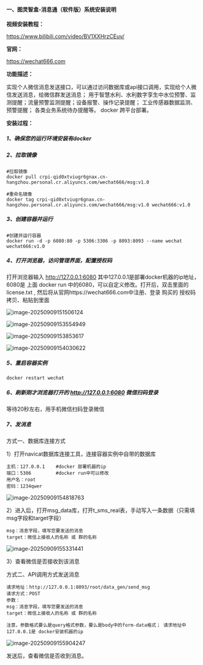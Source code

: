 #### 一、图灵智盒-消息通（软件版）系统安装说明

**视频安装教程：**

https://www.bilibili.com/video/BV1XXHrzCEuv/

**官网：**

https://wechat666.com

**功能描述：**

实现个人微信消息发送接口，可以通过访问数据库或api接口调用，实现给个人微信发送消息，给微信群发送消息； 用于智慧水利、水利数字孪生中水位预警、监测提醒；流量预警监测提醒；设备报警、操作记录提醒； 工业传感器数据监测、预警提醒； 各类业务系统待办提醒等。 docker 跨平台部署。

**安装过程：**

##### 1、确保您的运行环境安装有docker

##### 2、拉取镜像

```
#拉取镜像
docker pull crpi-qid0xtviugr6gnax.cn-hangzhou.personal.cr.aliyuncs.com/wechat666/msg:v1.0

#重命名镜像
docker tag crpi-qid0xtviugr6gnax.cn-hangzhou.personal.cr.aliyuncs.com/wechat666/msg:v1.0 wechat666:v1.0

```

##### 3、创建容器并运行

```
#创建并运行容器
docker run -d -p 6080:80 -p 5306:3306 -p 8093:8093 --name wechat wechat666:v1.0
```

##### 4、打开浏览器，访问管理界面，配置授权码

打开浏览器输入 http://127.0.0.1:6080 其中127.0.0.1是部署docker机器的ip地址，6080是 上面 docker run 中的6080，可以自定义修改。打开后，双击里面的 license.txt , 然后将从官网https://wechat666.com中注册、登录 购买的 授权码 拷贝、粘贴到里面

![image-20250909151506124](C:\Users\Administrator\AppData\Roaming\Typora\typora-user-images\image-20250909151506124.png)

![image-20250909153554949](C:\Users\Administrator\AppData\Roaming\Typora\typora-user-images\image-20250909153554949.png)

![image-20250909153853617](C:\Users\Administrator\AppData\Roaming\Typora\typora-user-images\image-20250909153853617.png)

![image-20250909154030622](C:\Users\Administrator\AppData\Roaming\Typora\typora-user-images\image-20250909154030622.png)

##### 5、重启容器实例

```
docker restart wechat
```

##### 6、刷新刚才浏览器打开的 http://127.0.0.1:6080 微信扫码登录

等待20秒左右，用手机微信扫码登录微信



##### 7、发消息

方式一、数据库连接方式

1）打开navicat数据库连接工具，连接容器实例中自带的数据库

```
主机：127.0.0.1    #docker 部署机器的ip
端口：5306         #docker run中可以修改
用户名：root		
密码：1234qwer
```

![image-20250909154818763](C:\Users\Administrator\AppData\Roaming\Typora\typora-user-images\image-20250909154818763.png)

2）进入后，打开msg_data库，打开t_sms_real表，手动写入一条数据（只需填 msg字段和target字段）

```
msg：消息字段，填写您要发送的消息
target：微信上接收人的名称 或 群的名称
```

![image-20250909155331441](C:\Users\Administrator\AppData\Roaming\Typora\typora-user-images\image-20250909155331441.png)

3）查看微信是否接收到该消息



方式二、API调用方式发送消息

```
请求地址：http://127.0.0.1:8093/root/data_gen/send_msg
请求方式：POST
参数：
msg：消息字段，填写您要发送的消息
target：微信上接收人的名称 或 群的名称

注意，参数格式要么是query格式参数，要么是body中的form-data格式； 请求地址中 127.0.0.1是 docker安装机器的ip

```

![image-20250909155904247](C:\Users\Administrator\AppData\Roaming\Typora\typora-user-images\image-20250909155904247.png)

发送后，查看微信是否收到消息。



